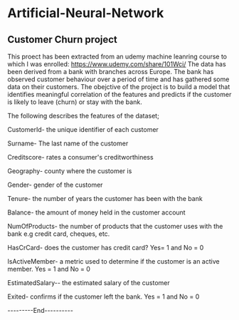 # Artificial-Neural-Network 

## Customer Churn project

This proect has been extracted from an udemy machine leanring course to which I was enrolled: https://www.udemy.com/share/101Wci/
The data has been derived from a bank with branches across Europe. The bank has observed customer behaviour over a period of time and has gathered some data on their customers. The obejctive of the project is to build a model that identifies meaningful correlation of the features and predicts if the customer is likely to leave (churn) or stay with the bank.

The following describes the features of the dataset;

CustomerId- the unique identifier of each customer

Surname- The last name of the customer 

Creditscore- rates a consumer's creditworthiness

Geography- county where the customer is 

Gender- gender of the customer 

Tenure- the number of years the customer has been with the bank 

Balance- the amount of money held in the customer account 

NumOfProducts- the number of products that the customer uses with the bank e.g credit card, cheques, etc. 

HasCrCard- does the customer has credit card? Yes= 1 and No = 0

IsActiveMember- a metric used to determine if the customer is an active member. Yes = 1 and No = 0

EstimatedSalary-- the estimated salary of the customer 

Exited- confirms if the customer left the bank. Yes = 1 and No = 0





---------End---------- 
